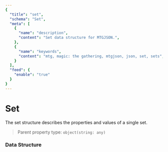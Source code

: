 ```yaml
---
{
  "title": "set",
  "schema": "Set",
  "meta": [
    {
      "name": "description",
      "content": "Set data structure for MTGJSON.",
    },
    {
      "name": "keywords",
      "content": "mtg, magic: the gathering, mtgjson, json, set, sets",
    }
  ],
  "feed": {
    "enable": "true"
  }
}
---
```


# Set

The set structure describes the properties and values of a single set.
 
> Parent property type: `object(string: any)`  

### Data Structure

<Documentation/>
